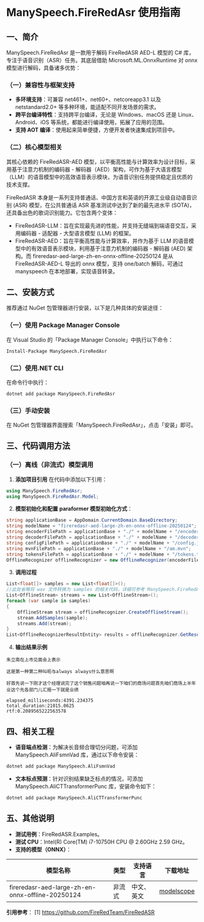 # ManySpeech.FireRedAsr 使用指南

## 一、简介
ManySpeech.FireRedAsr 是一款用于解码 FireRedASR AED-L 模型的 C# 库，专注于语音识别（ASR）任务。其底层借助 Microsoft.ML.OnnxRuntime 对 onnx 模型进行解码，具备诸多优势：
### （一）兼容性与框架支持
- **多环境支持**：可兼容 net461+、net60+、netcoreapp3.1 以及 netstandard2.0+ 等多种环境，能适配不同开发场景的需求。
- **跨平台编译特性**：支持跨平台编译，无论是 Windows、macOS 还是 Linux、Android、iOS 等系统，都能进行编译使用，拓展了应用的范围。
- **支持 AOT 编译**：使用起来简单便捷，方便开发者快速集成到项目中。

### （二）核心模型相关
其核心依赖的 FireRedASR-AED 模型，以平衡高性能与计算效率为设计目标，采用基于注意力机制的编码器 - 解码器（AED）架构，可作为基于大语言模型（LLM）的语音模型中的高效语音表示模块，为语音识别任务提供稳定且优质的技术支撑。

FireRedASR 本身是一系列支持普通话、中国方言和英语的开源工业级自动语音识别 (ASR) 模型，在公共普通话 ASR 基准测试中达到了新的最先进水平 (SOTA)，还具备出色的歌词识别能力。它包含两个变体：
- FireRedASR-LLM：旨在实现最先进的性能，并支持无缝端到端语音交互，采用编码器 - 适配器 - 大型语言模型 (LLM) 的框架。
- FireRedASR-AED：旨在平衡高性能与计算效率，并作为基于 LLM 的语音模型中的有效语音表示模块，利用基于注意力机制的编码器 - 解码器 (AED) 架构。而 fireredasr-aed-large-zh-en-onnx-offline-20250124 是从 FireRedASR-AED-L 导出的 onnx 模型，支持 one/batch 解码，可通过 manyspeech 在本地部署，实现语音转录。

## 二、安装方式
推荐通过 NuGet 包管理器进行安装，以下是几种具体的安装途径：

### （一）使用 Package Manager Console
在 Visual Studio 的「Package Manager Console」中执行以下命令：
```bash
Install-Package ManySpeech.FireRedAsr
```

### （二）使用.NET CLI
在命令行中执行：
```bash
dotnet add package ManySpeech.FireRedAsr
```

### （三）手动安装
在 NuGet 包管理器界面搜索「ManySpeech.FireRedAsr」，点击「安装」即可。

## 三、代码调用方法

### （一）离线（非流式）模型调用
1. **添加项目引用**
在代码中添加以下引用：
```csharp
using ManySpeech.FireRedAsr;
using ManySpeech.FireRedAsr.Model;
```
2. **模型初始化和配置**
**paraformer 模型初始化方式**：
```csharp
string applicationBase = AppDomain.CurrentDomain.BaseDirectory;
string modelName = "fireredasr-aed-large-zh-en-onnx-offline-20250124";
string encoderFilePath = applicationBase + "./" + modelName + "/encoder.int8.onnx";
string decoderFilePath = applicationBase + "./" + modelName + "/decoder.int8.onnx";
string configFilePath = applicationBase + "./" + modelName + "/config.json";
string mvnFilePath = applicationBase + "./" + modelName + "/am.mvn";
string tokensFilePath = applicationBase + "./" + modelName + "/tokens.txt";
OfflineRecognizer offlineRecognizer = new OfflineRecognizer(encoderFilePath: encoderFilePath, decoderFilePath: decoderFilePath, configFilePath: configFilePath, mvnFilePath: mvnFilePath, tokensFilePath: tokensFilePath, threadsNum: threadsNum);
```
3. **调用过程**
```csharp
List<float[]> samples = new List<float[]>();
//此处省略将 wav 文件转换为 samples 的相关代码，详细可参考 ManySpeech.FireRedAsr.Examples 示例代码
List<OfflineStream> streams = new List<OfflineStream>();
foreach (var sample in samples)
{
    OfflineStream stream = offlineRecognizer.CreateOfflineStream();
    stream.AddSamples(sample);
    streams.Add(stream);
}
List<OfflineRecognizerResultEntity> results = offlineRecognizer.GetResults(streams);
```
4. **输出结果示例**
```
朱立南在上市见面会上表示

这是第一种第二种叫呃与always always什么意思啊

好首先说一下刚才这个经理说完了这个销售问题咱再说一下咱们的商场问题首先咱们商场上半年业这个先各部门儿汇报一下就是业绩

elapsed_milliseconds:4391.234375
total_duration:21015.0625
rtf:0.2089565222563578
```

## 四、相关工程
- **语音端点检测**：为解决长音频合理切分问题，可添加 ManySpeech.AliFsmnVad 库，通过以下命令安装：
```bash
dotnet add package ManySpeech.AliFsmnVad
```
- **文本标点预测**：针对识别结果缺乏标点的情况，可添加 ManySpeech.AliCTTransformerPunc 库，安装命令如下：
```bash
dotnet add package ManySpeech.AliCTTransformerPunc
```

## 五、其他说明
- **测试用例**：FireRedASR.Examples。
- **测试 CPU**：Intel(R) Core(TM) i7-10750H CPU @ 2.60GHz   2.59 GHz。
- **支持的模型（ONNX）**：

| 模型名称  |  类型 |  支持语言  | 下载地址  |
| ------------ | ------------ | ------------ | ------------ |
|  fireredasr-aed-large-zh-en-onnx-offline-20250124 | 非流式  | 中文、英文  |[modelscope](https://www.modelscope.cn/models/manyeyes/fireredasr-aed-large-zh-en-onnx-offline-20250124 "modelscope") |

**引用参考**：
[1] https://github.com/FireRedTeam/FireRedASR 
